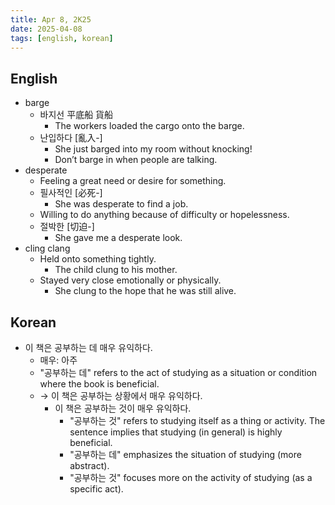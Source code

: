 ```yaml
---
title: Apr 8, 2K25
date: 2025-04-08
tags: [english, korean]
---
```


## English

- barge
  - 바지선 平底船 貨船
    - The workers loaded the cargo onto the barge.
  - 난입하다 [亂入-]
    - She just barged into my room without knocking!
    - Don’t barge in when people are talking.
- desperate
  - Feeling a great need or desire for something.
  - 필사적인 [必死-]
    - She was desperate to find a job.
  - Willing to do anything because of difficulty or hopelessness.
  - 절박한 [切迫-]
    - She gave me a desperate look.
- cling clang
  - Held onto something tightly.
    - The child clung to his mother.
  - Stayed very close emotionally or physically.
    - She clung to the hope that he was still alive.

## Korean

- 이 책은 공부하는 데 매우 유익하다.
  - 매우: 아주
  - "공부하는 데" refers to the act of studying as a situation or condition where the book is beneficial.
  - → 이 책은 공부하는 상황에서 매우 유익하다.
    - 이 책은 공부하는 것이 매우 유익하다.
      - "공부하는 것" refers to studying itself as a thing or activity. The sentence implies that studying (in general) is highly beneficial.
      - "공부하는 데" emphasizes the situation of studying (more abstract).
      - "공부하는 것" focuses more on the activity of studying (as a specific act).